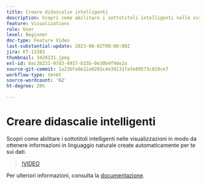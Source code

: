 ```yaml
---
title: Creare didascalie intelligenti
description: Scopri come abilitare i sottotitoli intelligenti nelle visualizzazioni in modo da ottenere informazioni in linguaggio naturale create automaticamente per te sui dati.
feature: Visualizations
role: User
level: Beginner
doc-type: Feature Video
last-substantial-update: 2023-06-02T00:00:00Z
jira: KT-13383
thumbnail: 3420131.jpeg
exl-id: 0ac3b231-97d3-4937-b15b-0e30b4f9de2a
source-git-commit: 1a23bfa0e22a8201c4e39131fafe09573c829ce7
workflow-type: tm+mt
source-wordcount: '62'
ht-degree: 20%

---
```


# Creare didascalie intelligenti

Scopri come abilitare i sottotitoli intelligenti nelle visualizzazioni in modo da ottenere informazioni in linguaggio naturale create automaticamente per te sui dati.

>[!VIDEO](https://video.tv.adobe.com/v/3420131/?learn=on)

Per ulteriori informazioni, consulta la [documentazione](https://experienceleague.adobe.com/docs/analytics-platform/using/cja-workspace/visualizations/intelligent-captions.html?lang=en).
